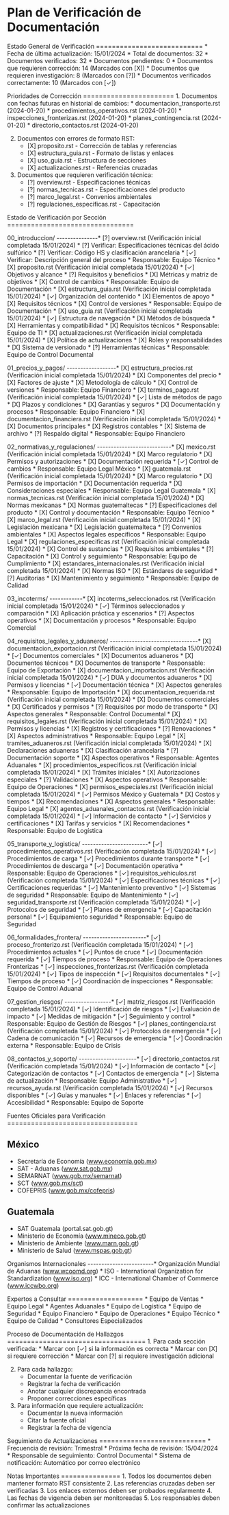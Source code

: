 # Plan de Verificación de Documentación

Estado General de Verificación =========================== \* Fecha de
última actualización: 15/01/2024 \* Total de documentos: 32 \*
Documentos verificados: 32 \* Documentos pendientes: 0 \* Documentos que
requieren corrección: 14 (Marcados con \[X\]) \* Documentos que
requieren investigación: 8 (Marcados con \[?\]) \* Documentos
verificados correctamente: 10 (Marcados con \[✓\])

Prioridades de Corrección ======================= 1. Documentos con
fechas futuras en historial de cambios: \* documentacion_transporte.rst
(2024-01-20) \* procedimientos_operativos.rst (2024-01-20) \*
inspecciones_fronterizas.rst (2024-01-20) \* planes_contingencia.rst
(2024-01-20) \* directorio_contactos.rst (2024-01-20)

2.  Documentos con errores de formato RST:
    - \[X\] proposito.rst - Corrección de tablas y referencias
    - \[X\] estructura_guia.rst - Formato de listas y enlaces
    - \[X\] uso_guia.rst - Estructura de secciones
    - \[X\] actualizaciones.rst - Referencias cruzadas
3.  Documentos que requieren verificación técnica:
    - \[?\] overview.rst - Especificaciones técnicas
    - \[?\] normas_tecnicas.rst - Especificaciones del producto
    - \[?\] marco_legal.rst - Convenios ambientales
    - \[?\] regulaciones_especificas.rst - Capacitación

Estado de Verificación por Sección ================================

00_introduccion/ ---------------\* \[?\] overview.rst (Verificación
inicial completada 15/01/2024) \* \[?\] Verificar: Especificaciones
técnicas del ácido sulfúrico \* \[?\] Verificar: Código HS y
clasificación arancelaria \* \[✓\] Verificar: Descripción general del
proceso \* Responsable: Equipo Técnico \* \[X\] proposito.rst
(Verificación inicial completada 15/01/2024) \* \[✓\] Objetivos y
alcance \* \[?\] Requisitos y beneficios \* \[X\] Métricas y matriz de
objetivos \* \[X\] Control de cambios \* Responsable: Equipo de
Documentación \* \[X\] estructura_guia.rst (Verificación inicial
completada 15/01/2024) \* \[✓\] Organización del contenido \* \[X\]
Elementos de apoyo \* \[X\] Requisitos técnicos \* \[X\] Control de
versiones \* Responsable: Equipo de Documentación \* \[X\] uso_guia.rst
(Verificación inicial completada 15/01/2024) \* \[✓\] Estructura de
navegación \* \[X\] Métodos de búsqueda \* \[X\] Herramientas y
compatibilidad \* \[X\] Requisitos técnicos \* Responsable: Equipo de TI
\* \[X\] actualizaciones.rst (Verificación inicial completada
15/01/2024) \* \[X\] Política de actualizaciones \* \[X\] Roles y
responsabilidades \* \[X\] Sistema de versionado \* \[?\] Herramientas
técnicas \* Responsable: Equipo de Control Documental

01_precios_y_pagos/ ------------------\* \[X\] estructura_precios.rst
(Verificación inicial completada 15/01/2024) \* \[X\] Componentes del
precio \* \[X\] Factores de ajuste \* \[X\] Metodología de cálculo \*
\[X\] Control de versiones \* Responsable: Equipo Financiero \* \[X\]
terminos_pago.rst (Verificación inicial completada 15/01/2024) \* \[✓\]
Lista de métodos de pago \* \[X\] Plazos y condiciones \* \[X\]
Garantías y seguros \* \[X\] Documentación y procesos \* Responsable:
Equipo Financiero \* \[X\] documentacion_financiera.rst (Verificación
inicial completada 15/01/2024) \* \[X\] Documentos principales \* \[X\]
Registros contables \* \[X\] Sistema de archivo \* \[?\] Respaldo
digital \* Responsable: Equipo Financiero

02_normativas_y_regulaciones/ ---------------------------\* \[X\]
mexico.rst (Verificación inicial completada 15/01/2024) \* \[X\] Marco
regulatorio \* \[X\] Permisos y autorizaciones \* \[X\] Documentación
requerida \* \[✓\] Control de cambios \* Responsable: Equipo Legal
México \* \[X\] guatemala.rst (Verificación inicial completada
15/01/2024) \* \[X\] Marco regulatorio \* \[X\] Permisos de importación
\* \[X\] Documentación requerida \* \[X\] Consideraciones especiales \*
Responsable: Equipo Legal Guatemala \* \[X\] normas_tecnicas.rst
(Verificación inicial completada 15/01/2024) \* \[X\] Normas mexicanas
\* \[X\] Normas guatemaltecas \* \[?\] Especificaciones del producto \*
\[X\] Control y documentación \* Responsable: Equipo Técnico \* \[X\]
marco_legal.rst (Verificación inicial completada 15/01/2024) \* \[X\]
Legislación mexicana \* \[X\] Legislación guatemalteca \* \[?\]
Convenios ambientales \* \[X\] Aspectos legales específicos \*
Responsable: Equipo Legal \* \[X\] regulaciones_especificas.rst
(Verificación inicial completada 15/01/2024) \* \[X\] Control de
sustancias \* \[X\] Requisitos ambientales \* \[?\] Capacitación \*
\[X\] Control y seguimiento \* Responsable: Equipo de Cumplimiento \*
\[X\] estandares_internacionales.rst (Verificación inicial completada
15/01/2024) \* \[X\] Normas ISO \* \[X\] Estándares de seguridad \*
\[?\] Auditorías \* \[X\] Mantenimiento y seguimiento \* Responsable:
Equipo de Calidad

03_incoterms/ ------------\* \[X\] incoterms_seleccionados.rst
(Verificación inicial completada 15/01/2024) \* \[✓\] Términos
seleccionados y comparación \* \[X\] Aplicación práctica y escenarios \*
\[?\] Aspectos operativos \* \[X\] Documentación y procesos \*
Responsable: Equipo Comercial

04_requisitos_legales_y_aduaneros/ --------------------------------\*
\[X\] documentacion_exportacion.rst (Verificación inicial completada
15/01/2024) \* \[✓\] Documentos comerciales \* \[X\] Documentos
aduaneros \* \[X\] Documentos técnicos \* \[X\] Documentos de transporte
\* Responsable: Equipo de Exportación \* \[X\]
documentacion_importacion.rst (Verificación inicial completada
15/01/2024) \* \[✓\] DUA y documentos aduaneros \* \[X\] Permisos y
licencias \* \[✓\] Documentación técnica \* \[X\] Aspectos generales \*
Responsable: Equipo de Importación \* \[X\] documentacion_requerida.rst
(Verificación inicial completada 15/01/2024) \* \[X\] Documentos
comerciales \* \[X\] Certificados y permisos \* \[?\] Requisitos por
modo de transporte \* \[X\] Aspectos generales \* Responsable: Control
Documental \* \[X\] requisitos_legales.rst (Verificación inicial
completada 15/01/2024) \* \[X\] Permisos y licencias \* \[X\] Registros
y certificaciones \* \[?\] Renovaciones \* \[X\] Aspectos
administrativos \* Responsable: Equipo Legal \* \[X\]
tramites_aduaneros.rst (Verificación inicial completada 15/01/2024) \*
\[X\] Declaraciones aduaneras \* \[X\] Clasificación arancelaria \*
\[?\] Documentación soporte \* \[X\] Aspectos operativos \* Responsable:
Agentes Aduanales \* \[X\] procedimientos_especificos.rst (Verificación
inicial completada 15/01/2024) \* \[X\] Trámites iniciales \* \[X\]
Autorizaciones especiales \* \[?\] Validaciones \* \[X\] Aspectos
operativos \* Responsable: Equipo de Operaciones \* \[X\]
permisos_especiales.rst (Verificación inicial completada 15/01/2024) \*
\[✓\] Permisos México y Guatemala \* \[X\] Costos y tiempos \* \[X\]
Recomendaciones \* \[X\] Aspectos generales \* Responsable: Equipo Legal
\* \[X\] agentes_aduanales_contactos.rst (Verificación inicial
completada 15/01/2024) \* \[✓\] Información de contacto \* \[✓\]
Servicios y certificaciones \* \[X\] Tarifas y servicios \* \[X\]
Recomendaciones \* Responsable: Equipo de Logística

05_transporte_y_logistica/ ------------------------\* \[✓\]
procedimientos_operativos.rst (Verificación completada 15/01/2024) \*
\[✓\] Procedimientos de carga \* \[✓\] Procedimientos durante transporte
\* \[✓\] Procedimientos de descarga \* \[✓\] Documentación operativa \*
Responsable: Equipo de Operaciones \* \[✓\] requisitos_vehiculos.rst
(Verificación completada 15/01/2024) \* \[✓\] Especificaciones técnicas
\* \[✓\] Certificaciones requeridas \* \[✓\] Mantenimiento preventivo \*
\[✓\] Sistemas de seguridad \* Responsable: Equipo de Mantenimiento \*
\[✓\] seguridad_transporte.rst (Verificación completada 15/01/2024) \*
\[✓\] Protocolos de seguridad \* \[✓\] Planes de emergencia \* \[✓\]
Capacitación personal \* \[✓\] Equipamiento seguridad \* Responsable:
Equipo de Seguridad

06_formalidades_frontera/ -----------------------\* \[✓\]
proceso_fronterizo.rst (Verificación completada 15/01/2024) \* \[✓\]
Procedimientos actuales \* \[✓\] Puntos de cruce \* \[✓\] Documentación
requerida \* \[✓\] Tiempos de proceso \* Responsable: Equipo de
Operaciones Fronterizas \* \[✓\] inspecciones_fronterizas.rst
(Verificación completada 15/01/2024) \* \[✓\] Tipos de inspección \*
\[✓\] Requisitos documentales \* \[✓\] Tiempos de proceso \* \[✓\]
Coordinación de inspecciones \* Responsable: Equipo de Control Aduanal

07_gestion_riesgos/ -----------------\* \[✓\] matriz_riesgos.rst
(Verificación completada 15/01/2024) \* \[✓\] Identificación de riesgos
\* \[✓\] Evaluación de impacto \* \[✓\] Medidas de mitigación \* \[✓\]
Seguimiento y control \* Responsable: Equipo de Gestión de Riesgos \*
\[✓\] planes_contingencia.rst (Verificación completada 15/01/2024) \*
\[✓\] Protocolos de emergencia \* \[✓\] Cadena de comunicación \* \[✓\]
Recursos de emergencia \* \[✓\] Coordinación externa \* Responsable:
Equipo de Crisis

08_contactos_y_soporte/ ---------------------\* \[✓\]
directorio_contactos.rst (Verificación completada 15/01/2024) \* \[✓\]
Información de contacto \* \[✓\] Categorización de contactos \* \[✓\]
Contactos de emergencia \* \[✓\] Sistema de actualización \*
Responsable: Equipo Administrativo \* \[✓\] recursos_ayuda.rst
(Verificación completada 15/01/2024) \* \[✓\] Recursos disponibles \*
\[✓\] Guías y manuales \* \[✓\] Enlaces y referencias \* \[✓\]
Accesibilidad \* Responsable: Equipo de Soporte

Fuentes Oficiales para Verificación =================================

## México

- Secretaría de Economía (www.economia.gob.mx)
- SAT - Aduanas (www.sat.gob.mx)
- SEMARNAT (www.gob.mx/semarnat)
- SCT (www.gob.mx/sct)
- COFEPRIS (www.gob.mx/cofepris)

## Guatemala

- SAT Guatemala (portal.sat.gob.gt)
- Ministerio de Economía (www.mineco.gob.gt)
- Ministerio de Ambiente (www.marn.gob.gt)
- Ministerio de Salud (www.mspas.gob.gt)

Organismos Internacionales ------------------------\* Organización
Mundial de Aduanas (www.wcoomd.org) \* ISO - International Organization
for Standardization (www.iso.org) \* ICC - International Chamber of
Commerce (www.iccwbo.org)

Expertos a Consultar =================== \* Equipo de Ventas \* Equipo
Legal \* Agentes Aduanales \* Equipo de Logística \* Equipo de Seguridad
\* Equipo Financiero \* Equipo de Operaciones \* Equipo Técnico \*
Equipo de Calidad \* Consultores Especializados

Proceso de Documentación de Hallazgos
=================================== 1. Para cada sección verificada: \*
Marcar con \[✓\] si la información es correcta \* Marcar con \[X\] si
requiere corrección \* Marcar con \[?\] si requiere investigación
adicional

2.  Para cada hallazgo:
    - Documentar la fuente de verificación
    - Registrar la fecha de verificación
    - Anotar cualquier discrepancia encontrada
    - Proponer correcciones específicas
3.  Para información que requiere actualización:
    - Documentar la nueva información
    - Citar la fuente oficial
    - Registrar la fecha de vigencia

Seguimiento de Actualizaciones =========================== \* Frecuencia
de revisión: Trimestral \* Próxima fecha de revisión: 15/04/2024 \*
Responsable de seguimiento: Control Documental \* Sistema de
notificación: Automático por correo electrónico

Notas Importantes =============== 1. Todos los documentos deben mantener
formato RST consistente 2. Las referencias cruzadas deben ser
verificadas 3. Los enlaces externos deben ser probados regularmente 4.
Las fechas de vigencia deben ser monitoreadas 5. Los responsables deben
confirmar las actualizaciones
